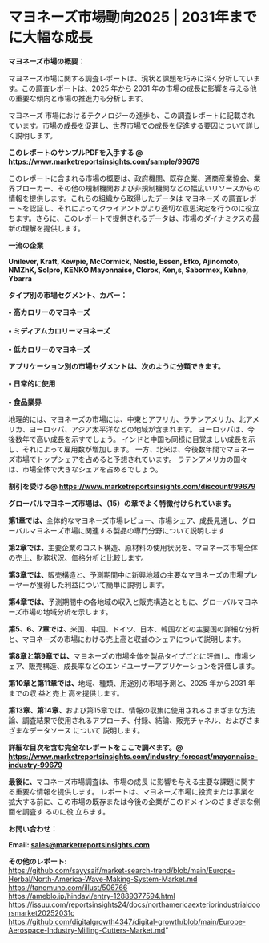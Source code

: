 # マヨネーズ市場動向2025 | 2031年までに大幅な成長

<strong><b>マヨネーズ市場の概要：</b></strong>

マヨネーズ市場に関する調査レポートは、現状と課題を巧みに深く分析しています。この調査レポートは、2025 年から 2031 年の市場の成長に影響を与える他の重要な傾向と市場の推進力も分析します。

マヨネーズ 市場におけるテクノロジーの進歩も、この調査レポートに記載されています。市場の成長を促進し、世界市場での成長を促進する要因について詳しく説明します。

<strong>このレポートのサンプルPDFを入手する @ <a href=https://www.marketreportsinsights.com/sample/99679>https://www.marketreportsinsights.com/sample/99679</a></strong>

このレポートに含まれる市場の概要は、政府機関、既存企業、通商産業協会、業界ブローカー、その他の規制機関および非規制機関などの幅広いリソースからの情報を提供します。これらの組織から取得したデータは マヨネーズ の調査レポートを認証し、それによってクライアントがより適切な意思決定を行うのに役立ちます。さらに、このレポートで提供されるデータは、市場のダイナミクスの最新の理解を提供します。

<strong>一流の企業</strong>

<strong><b>Unilever, Kraft, Kewpie, McCormick, Nestle, Essen, Efko, Ajinomoto, NMZhK, Solpro, KENKO Mayonnaise, Clorox, Ken,s, Sabormex, Kuhne, Ybarra</b></strong>

<strong><b>タイプ別の市場セグメント、カバー：</b></strong>

<strong>• 高カロリーのマヨネーズ<br><br>• ミディアムカロリーマヨネーズ<br><br>• 低カロリーのマヨネーズ</strong>

<strong><b>アプリケーション別の市場セグメントは、次のように分類できます。</b></strong>

<strong>• 日常的に使用<br><br>• 食品業界</strong>

 地理的には、マヨネーズの市場には、中東とアフリカ、ラテンアメリカ、北アメリカ、ヨーロッパ、アジア太平洋などの地域が含まれます。 ヨーロッパは、今後数年で高い成長を示すでしょう。 インドと中国も同様に目覚ましい成長を示し、それによって雇用数が増加します。 一方、北米は、今後数年間でマヨネーズ市場でトップシェアを占めると予想されています。 ラテンアメリカの国々は、市場全体で大きなシェアを占めるでしょう。

<strong>割引を受ける@ <a href=https://www.marketreportsinsights.com/discount/99679>https://www.marketreportsinsights.com/discount/99679</a></strong>

<strong><b>グローバルマヨネーズ市場は、（15）の章でよく特徴付けられています。</b></strong>

<strong><b>第</b></strong><strong><b>1章では、</b></strong>全体的なマヨネーズ市場レビュー、市場シェア、成長見通し、グローバルマヨネーズ市場に関連する製品の専門分野について説明します

<strong><b>第2章では、</b></strong>主要企業のコスト構造、原材料の使用状況を、マヨネーズ市場全体の売上、財務状況、価格分析と比較します。

<strong><b>第3章では、</b></strong>販売構造と、予測期間中に新興地域の主要なマヨネーズの市場プレーヤーが獲得した利益について簡単に説明します。

<strong><b>第4章では、</b></strong>予測期間中の各地域の収入と販売構造とともに、グローバルマヨネーズ市場の地域分析を示します。

<strong><b>第5、6、7章では、</b></strong>米国、中国、ドイツ、日本、韓国などの主要国の詳細な分析と、マヨネーズの市場における売上高と収益のシェアについて説明します。

<strong><b>第8章と第9章では、</b></strong>マヨネーズの市場全体を製品タイプごとに評価し、市場シェア、販売構造、成長率などのエンドユーザーアプリケーションを評価します。

<strong><b>第10章と第11章では、</b></strong>地域、種類、用途別の市場予測と、2025 年から2031 年までの収 益と売上 高を提供します。

<strong><b>第13章、第14章、</b></strong>および第15章では、情報の収集に使用されるさまざまな方法論、調査結果で使用されるアプローチ、付録、結論、販売チャネル、およびさまざまなデータソース について 説明します。

<strong>詳細な目次を含む完全なレポートをここで調べます。@ <a href=https://www.marketreportsinsights.com/industry-forecast/mayonnaise-industry-99679>https://www.marketreportsinsights.com/industry-forecast/mayonnaise-industry-99679</a></strong>

<strong><b>最後に、</b></strong>マヨネーズ市場調査は、市場の成長 に影響を</a>与える主要な課題に関する重要な情報を提供します。 レポートは、マヨネーズ市場に投資または事業を拡大する前に、この市場の既存または今後の企業がこのドメインのさまざまな側面を調査す るのに役 立ちます。

<strong><b>お問い合わせ：</b></strong>

<strong>Email: </strong><a href=mailto:sales@marketreportsinsights.com><strong>sales@marketreportsinsights.com</strong></a>

<strong>その他のレポート:</strong>
<br>
<a href=https://github.com/sayysaif/market-search-trend/blob/main/Europe-Herbal/North-America-Wave-Making-System-Market.md>https://github.com/sayysaif/market-search-trend/blob/main/Europe-Herbal/North-America-Wave-Making-System-Market.md</a>
<br>
<a href=https://tanomuno.com/illust/506766>https://tanomuno.com/illust/506766</a>
<br>
<a href=https://ameblo.jp/hindavi/entry-12889377594.html>https://ameblo.jp/hindavi/entry-12889377594.html</a>
<br>
<a href=https://issuu.com/reportsinsights24/docs/northamericaexteriorindustrialdoorsmarket20252031c>https://issuu.com/reportsinsights24/docs/northamericaexteriorindustrialdoorsmarket20252031c</a>
<br>
<a href=https://github.com/digitalgrowth4347/digital-growth/blob/main/Europe-Aerospace-Industry-Milling-Cutters-Market.md>https://github.com/digitalgrowth4347/digital-growth/blob/main/Europe-Aerospace-Industry-Milling-Cutters-Market.md</a>"
